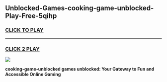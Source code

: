
## Unblocked-Games-cooking-game-unblocked-Play-Free-5qihp
<h3>
<a href="https://premium76.site?title=cooking-game-unblocked&ref=18A1">CLICK TO PLAY</a></h3>
<hr>

<h3>
<a href="https://premium76.site?title=cooking-game-unblocked&ref=18A1">CLICK 2 PLAY</a>
  
</h3>

<a href="https://premium76.site?title=cooking-game-unblocked&ref=18A1"><img src="https://clearcache.store/games.png"></a>


**cooking-game-unblocked games unblocked: Your Gateway to Fun and Accessible Online Gaming**
